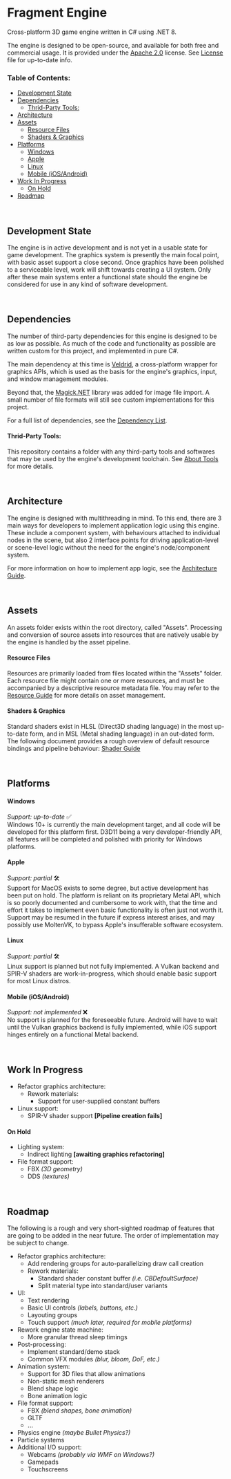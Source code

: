 <h1>Fragment Engine</h1>
Cross-platform 3D game engine written in C# using .NET 8.

The engine is designed to be open-source, and available for both free and commercial usage. It is provided under the [Apache 2.0](https://github.com/klaro115/FragEngine?tab=Apache-2.0-1-ov-file#readme) license. See [License](./LICENSE) file for up-to-date info.

<h3>Table of Contents:</h3>

- [Development State](#development-state)
- [Dependencies](#dependencies)
    - [Thrid-Party Tools:](#thrid-party-tools)
- [Architecture](#architecture)
- [Assets](#assets)
    - [Resource Files](#resource-files)
    - [Shaders \& Graphics](#shaders--graphics)
- [Platforms](#platforms)
    - [Windows](#windows)
    - [Apple](#apple)
    - [Linux](#linux)
    - [Mobile (iOS/Android)](#mobile-iosandroid)
- [Work In Progress](#work-in-progress)
    - [On Hold](#on-hold)
- [Roadmap](#roadmap)

<br>


## Development State
The engine is in active development and is not yet in a usable state for game development. The graphics system is presently the main focal point, with basic asset support a close second. Once graphics have been polished to a serviceable level, work will shift towards creating a UI system. Only after these main systems enter a functional state should the engine be considered for use in any kind of software development.

<br>


## Dependencies
The number of third-party dependencies for this engine is designed to be as low as possible.
As much of the code and functionality as possible are written custom for this project, and implemented in pure C#.

The main dependency at this time is [Veldrid](https://veldrid.dev/), a cross-platform wrapper for graphics APIs, which is used as the basis for the engine's graphics, input, and window management modules.

Beyond that, the [Magick.NET](https://github.com/dlemstra/Magick.NET) library was added for image file import. A small number of file formats will still see custom implementations for this project.

For a full list of dependencies, see the [Dependency List](./Documentation/Dependency%20List.md).

#### Thrid-Party Tools:
This repository contains a folder with any third-party tools and softwares that may be used by the engine's development toolchain. See [About Tools](./Tools/AboutTools.md) for more details.

<br>


## Architecture
The engine is designed with multithreading in mind. To this end, there are 3 main ways for developers to implement application logic using this engine. These include a component system, with behaviours attached to individual nodes in the scene, but also 2 interface points for driving application-level or scene-level logic without the need for the engine's node/component system.

For more information on how to implement app logic, see the [Architecture Guide](./Documentation/Architecture.md).

<br>


## Assets
An assets folder exists within the root directory, called "Assets".
Processing and conversion of source assets into resources that are natively usable by the engine is handled by the asset pipeline.

#### Resource Files

Resources are primarily loaded from files located within the "Assets" folder. Each resource file might contain one or more resources, and must be accompanied by a descriptive resource metadata file. You may refer to the [Resource Guide](./Documentation/Resources/Resource%20Guide.md) for more details on asset management.

#### Shaders & Graphics

Standard shaders exist in HLSL (Direct3D shading language) in the most up-to-date form, and in MSL (Metal shading language) in an out-dated form.
The following document provides a rough overview of default resource bindings and pipeline behaviour: [Shader Guide](./Documentation/Graphics/Shader%20Guide.md)

<br>


## Platforms

#### Windows
_Support: up-to-date_ ✅<br>
Windows 10+ is currently the main development target, and all code will be developed for this platform first.
D3D11 being a very developer-friendly API, all features will be completed and polished with priority for Windows platforms.

#### Apple
_Support: partial_ 🛠️<br>
Support for MacOS exists to some degree, but active development has been put on hold.
The platform is reliant on its proprietary Metal API, which is so poorly documented and cumbersome to work with, that the time and effort it takes to implement even basic functionality is often just not worth it.
Support may be resumed in the future if express interest arises, and may possibly use MoltenVK, to bypass Apple's insufferable software ecosystem.

#### Linux
_Support: partial_ 🛠️<br>
Linux support is planned but not fully implemented. A Vulkan backend and SPIR-V shaders are work-in-progress, which should enable basic support for most Linux distros.

#### Mobile (iOS/Android)
_Support: not implemented_ ❌<br>
No support is planned for the foreseeable future. Android will have to wait until the Vulkan graphics backend is fully implemented, while iOS support hinges entirely on a functional Metal backend.

<br>


## Work In Progress

- Refactor graphics architecture:
    - Rework materials:
        - Support for user-supplied constant buffers
- Linux support:
    - SPIR-V shader support **[Pipeline creation fails]**

#### On Hold

- Lighting system:
    - Indirect lighting **[awaiting graphics refactoring]**
- File format support:
    - FBX _(3D geometry)_
    - DDS _(textures)_

<br>


## Roadmap

The following is a rough and very short-sighted roadmap of features that are going to be added in the near future. The order of implementation may be subject to change.

- Refactor graphics architecture:
    - Add rendering groups for auto-parallelizing draw call creation
    - Rework materials:
        - Standard shader constant buffer _(i.e. CBDefaultSurface)_
        - Split material type into standard/user variants
- UI:
    - Text rendering
    - Basic UI controls _(labels, buttons, etc.)_
    - Layouting groups
    - Touch support _(much later, required for mobile platforms)_
- Rework engine state machine:
    - More granular thread sleep timings
- Post-processing:
    - Implement standard/demo stack
    - Common VFX modules _(blur, bloom, DoF, etc.)_
- Animation system:
    - Support for 3D files that allow animations
    - Non-static mesh renderers
    - Blend shape logic
    - Bone animation logic
- File format support:
    - FBX _(blend shapes, bone animation)_
    - GLTF
    - ...
- Physics engine _(maybe Bullet Physics?)_
- Particle systems
- Additional I/O support:
    - Webcams _(probably via WMF on Windows?)_
    - Gamepads
    - Touchscreens
